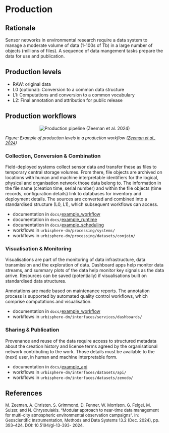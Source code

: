 # Production

## Rationale

Sensor networks in environmental research require a data system to manage a moderate volume of data (1-100s of Tb) in a large number of objects (millions of files). A sequence of data mangement tasks prepare the data for use and publication. 

## Production levels

- RAW: original data
- L0 (optional): Conversion to a common data structure
- L1: Computations and conversion to a common vocabulary
- L2: Final annotation and attribution for public release

## Production workflows
<p align="center">
  <img src="https://gi.copernicus.org/articles/13/393/2024/gi-13-393-2024-f08.png" title="Production pipeline (Zeeman et al. 2024)">
  <div style="font-size: small; font-style: italic">Figure: Example of production levels in a production workflow (<a href="https://gi.copernicus.org/articles/13/393/2024/">Zeeman et al., 2024</a>)</div>
</p>

### Collection, Conversion & Combination

Field-deployed systems collect sensor data and transfer these as files to temporary central storage volumes. From there, file objects are archived on locations with human and machine interpretable identifiers for the logical, physical and organisation network those data belong to. The information in the file name (creation time, serial number) and within the file objects (time records, configuration details) link to databases for inventory and deployment details. The sources are converted and combined into a standardised structure (L0, L1), which subsequent workflows can access.

- documentation in `docs/`[example_workflow](../docs/example_workflow.md)
- documentation in `docs/`[example_runtime](../docs/example_runtime.md)
- documentation in `docs/`[example_scheduling](../docs/example_scheduling.md)
- workflows in `urbisphere-dm/processing/systems/`
- workflows in `urbisphere-dm/processing/datasets/conjoin/`

### Visualisation & Monitoring

Visualisations are part of the monitoring of data infrastructure, data transmission and the exploration of data. Dashboard apps help monitor data streams, and summary plots of the data help monitor key signals as the data arrive. Resources can be saved (potentially) if visualisations built on standardised data structures.

Annotations are made based on maintenance reports. The annotation process is supported by automated quality control workflows, which comprise computations and visualisation. 

- documentation in `docs/`[example_workflow](../docs/example_workflow.md)
- workflows in `urbisphere-dm/interfaces/services/dashboards/`

### Sharing & Publication

Provenance and reuse of the data require access to structured metadata about the creation history and license terms agreed by the organisational network contributing to the work. Those details must be available to the (next) user, in human and machine interpretable form. 

- documentation in `docs/`[example_api](../docs/example_api.md)
- workflows in `urbisphere-dm/interfaces/datasets/api/`
- workflows in `urbisphere-dm/interfaces/datasets/zenodo/`

## References
<p align="left">
  <div style="font-size: small; font-style: normal">M. Zeeman, A. Christen, S. Grimmond, D. Fenner, W. Morrison, G. Feigel, M. Sulzer, and N. Chrysoulakis. “Modular
approach to near-time data management for multi-city atmospheric environmental observation campaigns”. In:
Geoscientific Instrumentation, Methods and Data Systems 13.2 (Dec. 2024), pp. 393–424. DOI: 10.5194/gi-13-393-
2024.</div>
</p>

